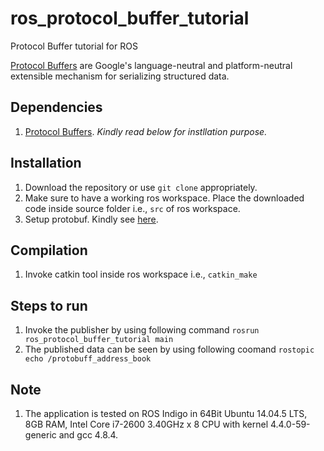# ros_protocol_buffer_tutorial
Protocol Buffer tutorial for ROS

[Protocol Buffers](https://developers.google.com/protocol-buffers/) are Google's language-neutral and platform-neutral extensible mechanism for serializing structured data.

## Dependencies
1. [Protocol Buffers](https://developers.google.com/protocol-buffers/). *Kindly read below for instllation purpose.*

## Installation
1. Download the repository or use `git clone` appropriately.
1. Make sure to have a working ros workspace. Place the downloaded code inside source folder i.e., `src` of ros workspace.
1. Setup protobuf. Kindly see [here](lib/README.md.md).

## Compilation
1. Invoke catkin tool inside ros workspace i.e., `catkin_make`

## Steps to run
1. Invoke the publisher by using following command `rosrun ros_protocol_buffer_tutorial main`
1. The published data can be seen by using following coomand `rostopic echo /protobuff_address_book`

## Note
1. The application is tested on ROS Indigo in 64Bit Ubuntu 14.04.5 LTS, 8GB RAM, Intel Core i7-2600 3.40GHz x 8 CPU with kernel 4.4.0-59-generic and gcc 4.8.4.
